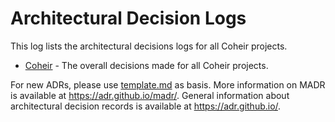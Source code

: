 # Architectural Decision Logs

This log lists the architectural decisions logs for all Coheir projects.

- [Coheir](coheir/index.md) - The overall decisions made for all Coheir projects.

For new ADRs, please use [template.md](template.md) as basis.
More information on MADR is available at <https://adr.github.io/madr/>.
General information about architectural decision records is available at <https://adr.github.io/>.
